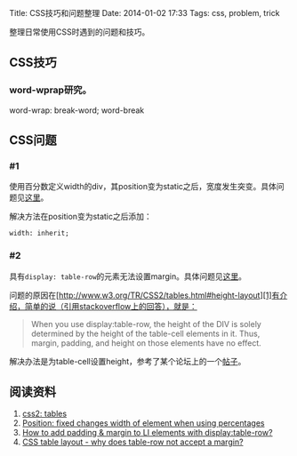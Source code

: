 Title: CSS技巧和问题整理
Date: 2014-01-02 17:33
Tags: css, problem, trick

[1]: http://www.w3.org/TR/CSS2/tables.html#height-layout
[2]: http://stackoverflow.com/questions/1993277/css-table-layout-why-does-table-row-not-accept-a-margin "Position: fixed changes width of element when using percentages"
[3]: http://www.sitepoint.com/forums/showthread.php?752068-How-to-add-padding-amp-margin-to-LI-elements-with-display-table-row "How to add padding & margin to LI elements with display:table-row?"
[4]: http://stackoverflow.com/questions/1993277/css-table-layout-why-does-table-row-not-accept-a-margin "CSS table layout - why does table-row not accept a margin?"

整理日常使用CSS时遇到的问题和技巧。

## CSS技巧
### word-wprap研究。
word-wrap: break-word;
word-break

## CSS问题
### #1
使用百分数定义width的div，其position变为static之后，宽度发生突变。具体问题见[这里][2]。

解决方法在position变为static之后添加：

    width: inherit;


### #2
具有`display: table-row`的元素无法设置margin。具体问题见[这里][4]。

问题的原因在[http://www.w3.org/TR/CSS2/tables.html#height-layout][1]有介绍，简单的说（引用stackoverflow上的回答），就是：

> When you use display:table-row, the height of the DIV is solely determined by the height of the table-cell elements in it. Thus, margin, padding, and height on those elements have no effect.

解决办法是为table-cell设置height，参考了某个论坛上的一个[帖子][3]。

## 阅读资料
1. [css2: tables][1]
2. [Position: fixed changes width of element when using percentages][2]
3. [How to add padding & margin to LI elements with display:table-row?][3]
4. [CSS table layout - why does table-row not accept a margin?][4]

